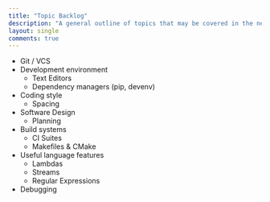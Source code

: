 ```yaml
---
title: "Topic Backlog"
description: "A general outline of topics that may be covered in the near future."
layout: single
comments: true
---
```


- Git / VCS
- Development environment
    - Text Editors
    - Dependency managers (pip, devenv)
- Coding style
    - Spacing
- Software Design
    - Planning
- Build systems
    - CI Suites
    - Makefiles & CMake
- Useful language features
    - Lambdas
    - Streams
    - Regular Expressions
- Debugging
